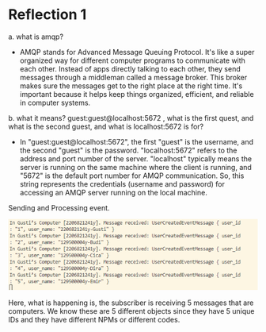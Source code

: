 # Reflection 1

a. what is amqp?

- AMQP stands for Advanced Message Queuing Protocol. It's like a super organized way for different computer programs to communicate with each other. Instead of apps directly talking to each other, they send messages through a middleman called a message broker. This broker makes sure the messages get to the right place at the right time. It's important because it helps keep things organized, efficient, and reliable in computer systems.

b. what it means? guest:guest@localhost:5672 , what is the first quest, and what is the second guest, and what is localhost:5672 is for? 

- In "guest:guest@localhost:5672", the first "guest" is the username, and the second "guest" is the password. "localhost:5672" refers to the address and port number of the server. "localhost" typically means the server is running on the same machine where the client is running, and "5672" is the default port number for AMQP communication. So, this string represents the credentials (username and password) for accessing an AMQP server running on the local machine.

Sending and Processing event.

![alt text](image-1.png)

Here, what is happening is, the subscriber is receiving 5 messages that are computers. We know these are 5 different objects since they have 5 unique IDs and they have different NPMs or different codes. 